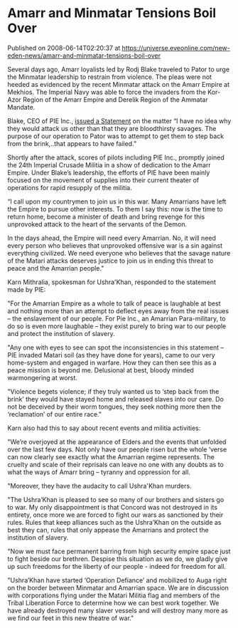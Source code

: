 # Amarr and Minmatar Tensions Boil Over
Published on 2008-06-14T02:20:37 at https://universe.eveonline.com/new-eden-news/amarr-and-minmatar-tensions-boil-over

Several days ago, Amarr loyalists led by Rodj Blake traveled to Pator to urge the Minmatar leadership to restrain from violence. The pleas were not heeded as evidenced by the recent Minmatar attack on the Amarr Empire at Mekhios. The Imperial Navy was able to force the invaders from the Kor-Azor Region of the Amarr Empire and Derelik Region of the Ammatar Mandate.

Blake, CEO of PIE Inc., [issued a Statement](http://myeve.eve-online.com/ingameboard.asp?a=topic&threadID=793435&sid=398305376) on the matter “I have no idea why they would attack us other than that they are bloodthirsty savages. The purpose of our operation to Pator was to attempt to get them to step back from the brink,..that appears to have failed.”

Shortly after the attack, scores of pilots including PIE Inc., promptly joined the 24th Imperial Crusade Militia in a show of dedication to the Amarr Empire. Under Blake’s leadership, the efforts of PIE have been mainly focused on the movement of supplies into their current theater of operations for rapid resupply of the militia.

“I call upon my countrymen to join us in this war. Many Amarrians have left the Empire to pursue other interests. To them I say this: now is the time to return home, become a minister of death and bring revenge for this unprovoked attack to the heart of the servants of the Demon.  
  
In the days ahead, the Empire will need every Amarrian. No, it will need every person who believes that unprovoked offensive war is a sin against everything civilized. We need everyone who believes that the savage nature of the Matari attacks deserves justice to join us in ending this threat to peace and the Amarrian people."

Karn Mithralia, spokesman for Ushra'Khan, responded to the statement made by PIE:

"For the Amarrian Empire as a whole to talk of peace is laughable at best and nothing more than an attempt to deflect eyes away from the real issues – the enslavement of our people. For Pie Inc., an Amarrian Para-military, to do so is even more laughable – they exist purely to bring war to our people and protect the institution of slavery.

"Any one with eyes to see can spot the inconsistencies in this statement – PIE invaded Matari soil (as they have done for years), came to our very home-system and engaged in warfare. How they can then see this as a peace mission is beyond me. Delusional at best, bloody minded warmongering at worst.

"Violence begets violence; if they truly wanted us to ‘step back from the brink’ they would have stayed home and released slaves into our care. Do not be deceived by their worm tongues, they seek nothing more then the ‘reclamation’ of our entire race."

Karn also had this to say about recent events and militia activities:

"We’re overjoyed at the appearance of Elders and the events that unfolded over the last few days. Not only have our people risen but the whole ‘verse can now clearly see exactly what the Amarrian regime represents. The cruelty and scale of their reprisals can leave no one with any doubts as to what the ways of Amarr bring – tyranny and oppression for all.

"Moreover, they have the audacity to call Ushra'Khan murders.

"The Ushra’Khan is pleased to see so many of our brothers and sisters go to war. My only disappointment is that Concord was not destroyed in its entirety, once more we are forced to fight our wars as sanctioned by their rules. Rules that keep alliances such as the Ushra’Khan on the outside as best they can, rules that only appease the Amarrians and protect the institution of slavery.

"Now we must face permanent barring from high security empire space just to fight beside our brethren. Despise this situation as we do, we gladly give up such freedoms for the liberty of our people - indeed for freedom for all.

"Ushra’Khan have started ‘Operation Defiance’ and mobilized to Auga right on the border between Minmatar and Amarrian space. We are in discussion with corporations flying under the Matari Militia flag and members of the Tribal Liberation Force to determine how we can best work together. We have already destroyed many slaver vessels and will destroy many more as we find our feet in this new theatre of war."
